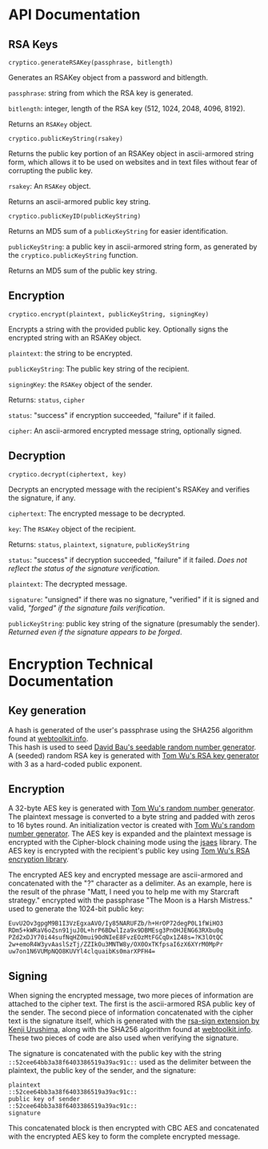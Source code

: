 # API Documentation

## RSA Keys

    cryptico.generateRSAKey(passphrase, bitlength)

Generates an RSAKey object from a password and bitlength.

`passphrase`: string from which the RSA key is generated.

`bitlength`: integer, length of the RSA key (512, 1024, 2048, 4096, 8192).

Returns an `RSAKey` object.

    cryptico.publicKeyString(rsakey)

Returns the public key portion of an RSAKey object in ascii-armored
string form, which allows it to be used on websites and in text files
without fear of corrupting the public key.

`rsakey`: An `RSAKey` object.

Returns an ascii-armored public key string.
    
    cryptico.publicKeyID(publicKeyString)

Returns an MD5 sum of a `publicKeyString` for easier identification.

`publicKeyString`: a public key in ascii-armored string form, as generated by the `cryptico.publicKeyString` function.

Returns an MD5 sum of the public key string.   

## Encryption

    cryptico.encrypt(plaintext, publicKeyString, signingKey)

Encrypts a string with the provided public key. Optionally signs the encrypted string with an RSAKey object.

`plaintext`: the string to be encrypted.
    
`publicKeyString`: The public key string of the recipient.
    
`signingKey`: the `RSAKey` object of the sender.
    
Returns: `status`, `cipher`

`status`: "success" if encryption succeeded, "failure" if it failed.
    
`cipher`: An ascii-armored encrypted message string, optionally signed.

## Decryption

    cryptico.decrypt(ciphertext, key)

Decrypts an encrypted message with the recipient's RSAKey and verifies the signature, if any.

`ciphertext`: The encrypted message to be decrypted.
    
`key`: The `RSAKey` object of the recipient.

Returns: `status`, `plaintext`, `signature`, `publicKeyString`

`status`: "success" if decryption succeeded, "failure" if it failed. *Does not reflect the status of the signature verification.*

`plaintext`: The decrypted message.
    
`signature`: "unsigned" if there was no signature, "verified" if it is signed and valid, *"forged" if the signature fails verification*.

`publicKeyString`: public key string of the signature (presumably the sender). *Returned even if the signature appears to be forged*.

# Encryption Technical Documentation

## Key generation

A hash is generated of the user's passphrase using the SHA256 algorithm found at
<a href="http://www.webtoolkit.info/javascript-sha256.html">webtoolkit.info</a>.  
This hash is used to seed 
<a href="http://davidbau.com/archives/2010/01/30/random_seeds_coded_hints_and_quintillions.html">David Bau's seedable random number generator</a>. 
A (seeded) random RSA key is generated with 
<a href="http://www-cs-students.stanford.edu/~tjw/jsbn/">Tom Wu's RSA key generator</a> 
with 3 as a hard-coded public exponent.

## Encryption

A 32-byte AES key is generated with
<a href="http://www-cs-students.stanford.edu/~tjw/jsbn/">Tom Wu's random number generator</a>.
The plaintext message is converted to a byte string and padded with zeros to 16
bytes round.  An initialization vector is created with
<a href="http://www-cs-students.stanford.edu/~tjw/jsbn/">Tom Wu's random number generator</a>.
The AES key is expanded and the plaintext message is encrypted with the
Cipher-block chaining mode using the
<a href="http://point-at-infinity.org/jsaes/">jsaes</a> library.
The AES key is encrypted with the recipient's public key using 
<a href="http://www-cs-students.stanford.edu/~tjw/jsbn/">Tom Wu's RSA encryption library</a>.

The encrypted AES key and encrypted message are ascii-armored and concatenated
with the "?" character as a delimiter.  As an example, here is the result of the
phrase "Matt, I need you to help me with my Starcraft strategy." encrypted with
the passphrase "The Moon is a Harsh Mistress." used to generate the 1024-bit
public key:

    EuvU2Ov3gpgM9B1I3VzEgxaAVO/Iy85NARUFZb/h+HrOP72degP0L1fWiHO3
    RDm5+kWRaV6oZsn91juJ0L+hrP6BDwlIza9x9DBMEsg3PnOHJENG63RXbu0q
    PZd2xDJY70i44sufNqHZ0mui9OdNIeE8FvzEOzMtFGCqDx1Z48s=?K3lOtQC
    2w+emoR4W3yvAaslSzTj/ZZIkOu3MNTW8y/OX0OxTKfpsaI6zX6XYrM0MpPr
    uw7on1N6VUMpNQO8KUVYl4clquaibKs0marXPFH4=

## Signing

When signing the encrypted message, two more pieces of information are attached to the cipher text.  The first is the ascii-armored RSA public key of the sender. The second piece of information concatenated with the cipher text is
the signature itself, which is generated with the <a href="http://www9.atwiki.jp/kurushima/pub/jsrsa/">rsa-sign extension by Kenji Urushima</a>, along with the SHA256 algorithm found at <a href="http://www.webtoolkit.info/javascript-sha256.html">webtoolkit.info</a>. These two pieces of code are also used when verifying the signature.

The signature is concatenated with the public key with the string
`::52cee64bb3a38f6403386519a39ac91c::` used as the delimiter between the
plaintext, the public key of the sender, and the signature:

    plaintext
    ::52cee64bb3a38f6403386519a39ac91c::
    public key of sender
    ::52cee64bb3a38f6403386519a39ac91c::
    signature

This concatenated block is then encrypted with CBC AES and concatenated with the
encrypted AES key to form the complete encrypted message.